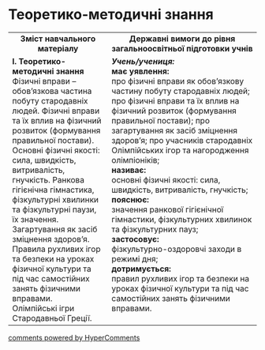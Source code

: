 <div id="hypercomments_widget" class="js-hypercomments-widget invisible"></div>

# Теоретико-методичні знання

<table>
  <tr>
    <td width="40%" align="center"><b>Зміст навчального матеріалу</b></td>
    <td width="60%" align="center"><b>Державні вимоги до рівня загальноосвітньої підготовки учнів</b></td>
  </tr>
  <tr>
<td width="40%" style="vertical-align:top !important;">
<b>І. Теоретико-методичні знання</b><br>
    Фізичні вправи – обов’язкова частина побуту стародавніх людей. Фізичні вправи  та їх вплив на фізичний розвиток (формування правильної постави). Основні фізичні якості: сила, швидкість, витривалість, гнучкість. Ранкова гігієнічна гімнастика, фізкультурні хвилинки та фізкультурні паузи, їх значення. Загартування як засіб зміцнення здоров’я. Правила рухливих ігор та безпеки на уроках фізичної культури та під час самостійних занять фізичними вправами.<br>
Олімпійські ігри Стародавньої Греції.<br>
</td> 
<td width="60%" style="vertical-align:top !important;">
<i><b>Учень/учениця:</b></i><br>
<b>має уявлення:</b><br>
про фізичні вправи  як обов’язкову частину побуту стародавніх людей; про фізичні вправи  та їх вплив на фізичний розвиток (формування правильної постави); про загартування як засіб зміцнення здоров’я; про учасників стародавніх Олімпійських ігор та  нагородження олімпіоніків;<br>
<b>називає:</b><br>
основні фізичні якості: сила, швидкість, витривалість, гнучкість; <br>
<b>пояснює:</b><br>
значення ранкової гігієнічної гімнастики, фізкультурних хвилинок та фізкультурних пауз; <br>
<b>застосовує:</b><br>
фізкультурно-оздоровчі заходи в режимі дня; <br>
<b>дотримується:</b><br>
правил рухливих ігор та безпеки на уроках фізичної культури та під час самостійних занять фізичними вправами. <br>
	</td>
  </tr>
</table>

<div class="js-hypercomments-container">
<a href="http://hypercomments.com" class="hc-link" title="comments widget">comments powered by HyperComments</a>
</div>